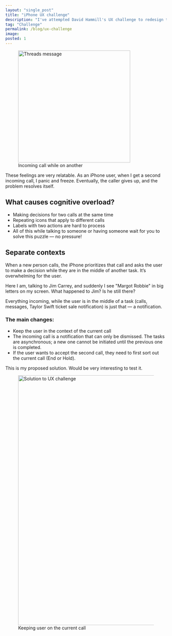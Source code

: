 ```yaml
---
layout: "single_post"
title: "iPhone UX challenge"
description: "I've attempted David Hammill's UX challenge to redesign the iPhone screen for accepting or declining a call while you are already on another one."
tag: "Challenge"
permalink: /blog/ux-challenge
image: 
posted: 1
---
```


<figure>
<img src="{{site.baseurl}}/assets/uploads/Ux-challenge/problem.webp" width= "350px" alt="Threads message">
  <figcaption>Incoming call while on another</figcaption>
</figure>

<p> These feelings are very relatable. As an iPhone user, when I get a second incoming call, I panic and freeze. Eventually, the caller gives up, and the problem resolves itself. </p>

<h2> What causes cognitive overload?</h2>
<ul>
<li> Making decisions for two calls at the same time </li>
<li> Repeating icons that apply to different calls </li>
<li> Labels with two actions are hard to process </li>
<li> All of this while talking to someone or having someone wait for you to solve this puzzle — no pressure!</li>
</ul>

<h2>Separate contexts</h2>
<p>When a new person calls, the iPhone prioritizes that call and asks the user to make a decision while they are in the middle of another task. It’s overwhelming for the user.</p>

<div class="callout thought">Here I am, talking to Jim Carrey, and suddenly I see "Margot Robbie" in big letters on my screen. What happened to Jim? Is he still there?</div>

<p>Everything incoming, while the user is in the middle of a task (calls, messages, Taylor Swift ticket sale notification) is just that — a notification. </p>

<div class="last-step">
<h3> The main changes: </h3>
<ul>
<li>Keep the user in the context of the current call </li>
<li>The incoming call is a notification that can only be dismissed. The tasks are asynchronous; a new one cannot be initiated until the previous one is completed.</li>
<li>If the user wants to accept the second call, they need to first sort out the current call (End or Hold).</li>
</ul>

<p>This is my proposed solution. Would be very interesting to test it. </p>

<figure>
<img src="{{site.baseurl}}/assets/uploads/Ux-challenge/solution.webp" width= "780px" alt="Solution to UX challenge">
  <figcaption>Keeping user on the current call</figcaption>
</figure>
</div>